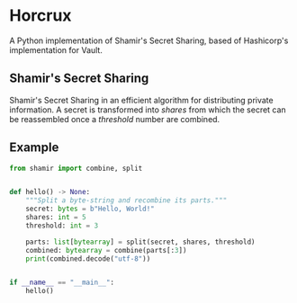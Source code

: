 # Horcrux
A Python implementation of Shamir's Secret Sharing, based of Hashicorp's implementation for Vault.

## Shamir's Secret Sharing
Shamir's Secret Sharing in an efficient algorithm for distributing private information. A secret is transformed into _shares_ from which the secret can be reassembled once a _threshold_ number are combined.

## Example
```python
from shamir import combine, split


def hello() -> None:
    """Split a byte-string and recombine its parts."""
    secret: bytes = b"Hello, World!"
    shares: int = 5
    threshold: int = 3

    parts: list[bytearray] = split(secret, shares, threshold)
    combined: bytearray = combine(parts[:3])
    print(combined.decode("utf-8"))


if __name__ == "__main__":
    hello()
```
